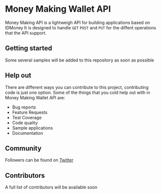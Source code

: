 # Money Making Wallet API
Money Making API is a lightweigh API for building applications based on IDMoney
It is designed to handle `GET` `POST` and `PUT` for the diffent operations that the API support.

## Getting started
Some several samples will be added to this repository as soon as possible

## Help out
There are different ways you can contribute to this project, contributing code is just one option. Some of the things that you cold help out with in Money Making Wallet API are:
 * Bug reports
 * Feature Requests
 * Test Coverage
 * Code quality
 * Sample applications
 * Documentation

## Community
Followers can be found on [Twitter](https://twitter.com/IDMoneyHDN)

## Contributors
A full list of contributors will be available soon
